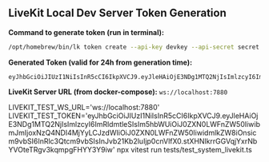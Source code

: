 ## LiveKit Local Dev Server Token Generation

**Command to generate token (run in terminal):**
```bash
/opt/homebrew/bin/lk token create --api-key devkey --api-secret secret --join --room test-room --identity test-agent --valid-for 24h
```

**Generated Token (valid for 24h from generation time):**
```
eyJhbGciOiJIUzI1NiIsInR5cCI6IkpXVCJ9.eyJleHAiOjE3NDg1MTQ2NjIsImlzcyI6ImRldmtleSIsIm5hbWUiOiJ0ZXN0LWFnZW50IiwibmJmIjoxNzQ4NDI4MjYyLCJzdWIiOiJ0ZXN0LWFnZW50IiwidmlkZW8iOnsicm9vbSI6InRlc3Qtcm9vbSIsInJvb21Kb2luIjp0cnVlfX0.stXHNlkrrGGVqjYxrNbYVOteTRgv3kqmpgFHYY3Y9iw
```

**LiveKit Server URL (from docker-compose):**
`ws://localhost:7880`


LIVEKIT_TEST_WS_URL='ws://localhost:7880' LIVEKIT_TEST_TOKEN='eyJhbGciOiJIUzI1NiIsInR5cCI6IkpXVCJ9.eyJleHAiOjE3NDg1MTQ2NjIsImlzcyI6ImRldmtleSIsIm5hbWUiOiJ0ZXN0LWFnZW50IiwibmJmIjoxNzQ4NDI4MjYyLCJzdWIiOiJ0ZXN0LWFnZW50IiwidmlkZW8iOnsicm9vbSI6InRlc3Qtcm9vbSIsInJvb21Kb2luIjp0cnVlfX0.stXHNlkrrGGVqjYxrNbYVOteTRgv3kqmpgFHYY3Y9iw' npx vitest run tests/test_system_livekit.ts